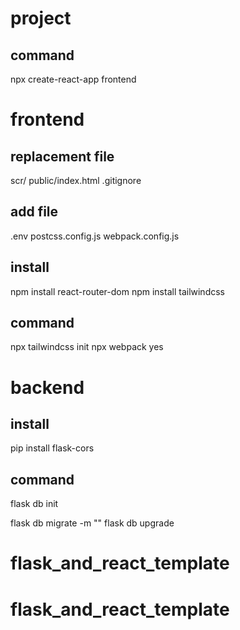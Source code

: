 # project
## command
npx create-react-app frontend


# frontend
## replacement file
scr/
public/index.html
.gitignore

## add file
.env
postcss.config.js
webpack.config.js

## install
npm install react-router-dom
npm install tailwindcss

## command
npx tailwindcss init
npx webpack
    yes


# backend
## install
pip install flask-cors

## command
flask db init

flask db migrate -m ""
flask db upgrade
# flask_and_react_template
# flask_and_react_template
